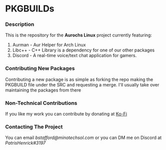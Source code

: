 # PKGBUILDs
<script type='text/javascript' src='https://ko-fi.com/widgets/widget_2.js'></script><script type='text/javascript'>kofiwidget2.init('Help Me Develop Aurochs', '#CFB53B', 'A011L9B');kofiwidget2.draw();</script> 

### Description
This is the repository for the **Aurochs Linux** project currently featuring:

1. Aurman - Aur Helper for Arch Linux
2. Libc++ - C++ Library is a dependency for one of our other packages
3. Discord - A real-time voice/text chat application for gamers.


### Contributing New Packages

Contributing a new package is as simple as forking the repo making the PKGBUILD file under the SRC and requesting a merge. I'll usually take over maintaining the packages from there


### Non-Technical Contributions
If you like my work you can contribute by donating at [Ko-Fi](https://ko-fi.com/patris)


### Contacting The Project

You can email _bstafford@minotechsol.com_ or you can DM me on Discord at _PatrisHenrick#3197_
